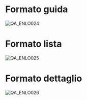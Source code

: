 # Formato guida
![QA_ENLO024](http://doc.smeup.com/immagini/MBDOC_OGG-P_CQAM20/QA_ENLO024.png)
# Formato lista
![QA_ENLO025](http://doc.smeup.com/immagini/MBDOC_OGG-P_CQAM20/QA_ENLO025.png)
# Formato dettaglio
![QA_ENLO026](http://doc.smeup.com/immagini/MBDOC_OGG-P_CQAM20/QA_ENLO026.png)